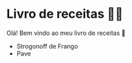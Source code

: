 # Livro de receitas :man_cook:

Olá! Bem vindo ao meu livro de receitas :wave:

- Strogonoff de Frango
- Pave
